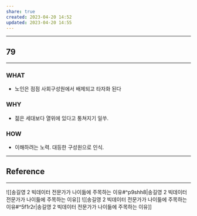```yaml
---
share: true
created: 2023-04-20 14:52
updated: 2023-04-20 14:55
---
```


---
## 79
---
### WHAT
- 노인은 점점 사회구성원에서 배제되고 타자화 된다
### WHY
- 젊은 세대보다 열위에 있다고 퉁쳐지기 일쑤.
### HOW
- 이해하려는 노력. 대등한 구성원으로 인식.
---



## Reference
---
![[송길영 2  빅데이터 전문가가 나이듦에 주목하는 이유#^p9shh8|송길영 2  빅데이터 전문가가 나이듦에 주목하는 이유]]
![[송길영 2  빅데이터 전문가가 나이듦에 주목하는 이유#^5f1r2r|송길영 2  빅데이터 전문가가 나이듦에 주목하는 이유]]
